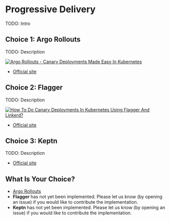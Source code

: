 # Progressive Delivery

TODO: Intro

## Choice 1: Argo Rollouts

TODO: Description

[![Argo Rollouts - Canary Deployments Made Easy In Kubernetes](https://img.youtube.com/vi/84Ky0aPbHvY/0.jpg)](https://youtu.be/84Ky0aPbHvY)
* [Official site](https://argoproj.github.io/rollouts)

## Choice 2: Flagger

TODO: Description

[![How To Do Canary Deployments In Kubernetes Using Flagger And Linkerd?](https://img.youtube.com/vi/NrytqS43dgw/0.jpg)](https://youtu.be/NrytqS43dgw)
* [Official site](https://flagger.app)

## Choice 3: Keptn

TODO: Description

* [Official site](https://keptn.sh)

## What Is Your Choice?

* [Argo Rollouts](argo-rollouts.md)
* **Flagger** has not yet been implemented. Please let us know (by opening an issue) if you would like to contribute the implementation.
* **Keptn** has not yet been implemented. Please let us know (by opening an issue) if you would like to contribute the implementation.
